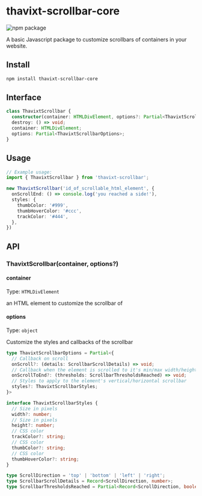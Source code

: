 # thavixt-scrollbar-core

![npm package][npm-img]

A basic Javascript package to customize scrollbars of containers in your website.

## Install

```bash
npm install thavixt-scrollbar-core
```
## Interface

```ts
class ThavixtScrollbar {
  constructor(container: HTMLDivElement, options?: Partial<ThavixtScrollbarOptions>);
  destroy: () => void;
  container: HTMLDivElement;
  options: Partial<ThavixtScrollbarOptions>;
}
```

## Usage

```ts
// Example usage:
import { ThavixtScrollbar } from 'thavixt-scrollbar';

new ThavixtScrollbar('id_of_scrollable_html_element', {
  onScrollEnd: () => console.log('you reached a side!'),
  styles: {
    thumbColor: '#999',
    thumbHoverColor: '#ccc',
    trackColor: '#444',
  },
})
```

## API

### ThavixtScrollbar(container, options?)

#### container

Type: `HTMLDivElement`

an HTML element to customize the scrollbar of

#### options

Type: `object`

Customize the styles and callbacks of the scrollbar

```ts
type ThavixtScrollbarOptions = Partial<{
  // Callback on scroll
  onScroll?: (details: ScrollbarScrollDetails) => void;
  // Callback when the element is scrolled to it's min/max width/height
  onScrollToEnd?: (thresholds: ScrollbarThresholdsReached) => void;
  // Styles to apply to the element's vertical/horizontal scrollbar
  styles?: ThavixtScrollbarStyles;
}>

interface ThavixtScrollbarStyles {
  // Size in pixels
  width?: number;
  // Size in pixels
  height?: number;
  // CSS color
  trackColor?: string;
  // CSS color
  thumbColor?: string;
  // CSS color
  thumbHoverColor?: string;
}

type ScrollDirection = 'top' | 'bottom' | 'left' | 'right';
type ScrollbarScrollDetails = Record<ScrollDirection, number>;
type ScrollbarThresholdsReached = Partial<Record<ScrollDirection, boolean>>;
```

[npm-img]:https://img.shields.io/npm/v/thavixt-scrollbar-core
